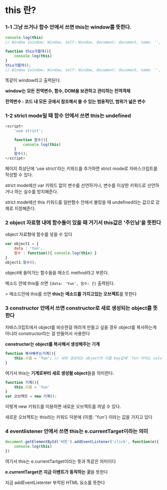 # this 란?

### 1-1 그냥 쓰거나 함수 안에서 쓰면 this는 window를 뜻한다.

```js
console.log(this)
// Window {window: Window, self: Window, document: document, name: '', location: Location, …}

function this가뭘까(){
    console.log(this)
}
this가뭘까();
// Window {window: Window, self: Window, document: document, name: '', location: Location, …}
```

똑같이 window라고 출력된다.

**window는 모든 전역변수, 함수, DOM을 보관하고 관리하는 전역객체**

**전역변수 : 코드 내 모든 곳에서 참조해서 쓸 수 있는 범용적인, 범위가 넓은 변수**



### 1-2 strict mode일 때 함수 안에서 쓰면 this는 undefined

```javascript
<script>
    'use strict';

	function 함수(){
        console.log(this)
    }
	함수();
</script>
```

페이지 최상단에 'use strict'라는 키워드를 추가하면 strict mode로 자바스크립트를 작성할 수 있다.

strict mode에선 var 키워드 없이 변수를 선언하거나, 변수를 이상한 키워드로 선언하거나 하는 실수를 방지해준다.

strict mode에선 this 키워드를 일반함수 안에서 불렀을 때 undefined라는 값으로 강제로 지정해준다.



### 2 object 자료형 내에 함수들이 있을 때 거기서 this값은 '주인님'을 뜻한다

object 자료형에 함수를 넣을 수 있다

```js
var object1 = {
    data : 'Yun',
    함수 : function(){ console.log(this) }
}
object1.함수();
```

object에 들어가는 함수들을 메소드 method라고 부른다.

메소드 안에 this를 쓰면 `{data: 'Yun', 함수: ƒ}` 출력된다. 

= 메소드안에 this를 쓰면 **this는 메소드를 가지고있는 오브젝트**를 뜻한다



### 3 constructor 안에서 쓰면 constructor로 새로 생성되는 object를 뜻한다

자바스크립트에서 object를 비슷한걸 여러개 만들고 싶을 경우 object를 복사하는게 아니라 constructor라는 걸 만들어서 사용한다

**constructor는 object를 복사해서 생성해주는 기계**

```js
function 복사해주는기계(){
    this.이름 = 'Yun'; // 새로 생성되는 object의 이름 key값에 'Yun'이라는 value를 넣어주세요
}
```

여기서 this는 **기계로부터 새로 생성될 object**들을 의미한다.

```js
function 기계(){
    this.이름 = 'Yun'
}
var 오브젝트 = new 기계();
```

이렇게 new 키워드를 이용하면 새로운 오브젝트를 꺼낼 수 있다.

새로운 오브젝트는 this라는 키워드 덕분에 {이름: 'Yun'} 이라는 값을 가지고 있다



### 4 eventlistener 안에서 쓰면 this는 e.currentTarget이라는 의미

```js
document.getElementById('버튼').addEventListener('click', function(e){
    console.log(this)
})
```

여기서 this는 e.currentTartget이라는 뜻과 똑같은 의미이다

**e.currentTarget은 지금 이벤트가 동작하는 곳**을 뜻한다

지금 addEventListenter 부착된 HTML 요소를 뜻한다

